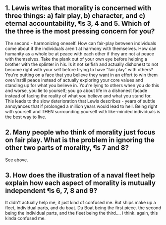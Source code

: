 ## 1. Lewis writes that morality is concerned with three things: a) fair play, b) character, and c) eternal accountability, ¶s 3, 4 and 5. Which of the three is the most pressing concern for you? 

The second - harmonizing oneself. How can fair-play between individuals come about if the individuals aren't at harmony with themselves. How can humanity as a whole be at peace with each other if they are not at peace with themselves.
Take the plank out of your own eye before helping a brother with the splinter in his. 
Is it not selfish and actually dishonest to not become right with your self before trying to have "fair play" with others? You're putting on a face that you believe they want in an effort to win them over/instill peace instead of actually exploring your core values and standing up for what you believe in. You're lying to others when you do this and worse, you lie to yourself; you go about life in a dishonest facade instead of facing the reality of what you believe and what you stand for. This leads to the slow deterioration that Lewis describes - years of subtle annoyances that if prolonged a million years would lead to hell.  Being right with yourself and THEN surrounding yourself with like-minded individuals is the best way to live. 

## 2. Many people who think of morality just focus on fair play. What is the problem in ignoring the other two parts of morality, ¶s 7 and 8? 

See above.


## 3. How does the illustration of a naval fleet help explain how each aspect of morality is mutually independent ¶s 6, 7, 8 and 9?

It didn't actually help me, it just kind of confused me. But ships make up a fleet, individual parts, and du boat. Du Boat being the first piece. the second being the individual parts, and the fleet being the third.... i think. again, this kinda confused me.

